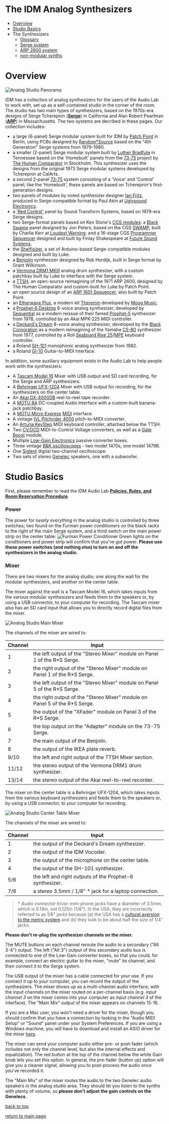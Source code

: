<a name="top"></a>
# The IDM Analog Synthesizers

- [Overview](#overview)
- [Studio Basics](#studio-basics)
- The Synthesizers
  - [Glossary](./glossary.md)
  - [Serge system](./serge.md)
  - [ARP 2600 system](./arp.md)
  - [non-modular synths](./centertable.md)

# Overview

![Analog Studio Panorama](./img/analog_overview.jpg "Analog Studio Panorama")

IDM has a collection of analog synthesizers for the users of the Audio Lab to work with, set up as a self-contained studio in the corner of the room. The studio has two main types of synthesizers, based on the 1970s-era designs of Serge Tcherepnin ([**Serge**](https://en.wikipedia.org/wiki/Serge_synthesizer)) in California and Alan Robert Pearlman ([**ARP**](https://en.wikipedia.org/wiki/ARP_Instruments)) in Massachusetts. The two systems are decribed in these pages. Our collection includes:

- a large (6-panel) Serge modular system built for IDM by [Patch Point](https://www.patch-point.com/) in Berlin, using PCBs designed by [Random\*Source](http://randomsource.net/) based on the "4th Generation" Serge systems from 1979-1980.
- a smaller (2-panel) Serge modular system built by [Luther Bradfute](https://www.lbradfute.com/) in Tennessee based on the 'Homebuilt' panels from the [73-75](http://www.73-75.com/) project by [The Human Comparator](http://www.thehumancomparator.net/) in Stockholm. This synthesizer uses the designs from the original 1973 Serge modular systems developed by Tcherepnin at CalArts.
- a second 2-panel [73-75](http://www.73-75.com/) system consisting of a 'Voice' and 'Control' panel; like the 'Homebuilt', these panels are based on Tcherepnin's first-generation designs.
- two panels of modules by noted synthesizer designer [Ian Fritz](http://ijfritz.byethost4.com/), produced in Serge-compatible format by Paul Akin at [Uglysound Electronics](https://www.facebook.com/uglysoundelectronics/photos/a.541139732601896/560792510636618/?type=1&theater). 
- a ['Red Control'](https://sergemodularinfo.blogspot.com/p/red-control.html) panel by Sound Transform Systems, based on 1979-era Serge designs.
- two Serge-format panels based on Ken Stone's [CGS modules](https://www.elby-designs.com/webtek/cgs/cgs.htm): a [Black Swamp](https://www.muffwiggler.com/forum/viewtopic.php?t=147603) panel designed by Jon Peters, based on the CGS [SWAMP](https://www.modulargrid.net/s/cgs-swamp), built by Charlie Kerr at [Loudest Warning](http://www.loudestwarning.co.uk/); and a 16-stage CGS [Programmer Sequencer](https://www.elby-designs.com/webtek/cgs/cgs359/cgs359.htm) designed and built by Finlay Shakespeare at [Future Sound Systems](http://futuresoundsystems.co.uk/).
- the [Shelfisizer](https://github.com/IDMNYU/shelfisizer), a set of Arduino-based Serge-compatible modules designed and built by Luke.
- a [Benjolin](https://modularsynthesis.com/hordijk/benjolin/benjolin.htm) synthesizer designed by Rob Hordijk, built in Serge format by Grant Wilkinson.
- a [Vermona DRM1 MKIII](https://www.vermona.com/en/products/drums-percussion/product/drm1-mkiii/) analog drum synthesizer, with a custom patchbay built by Luke to interface with the Serge system.
- a [TTSH](http://build.thehumancomparator.net/), an open-source reimagining of the 1971 ARP 2600, designed by The Human Comparator and custom-built for Luke by Patch Point.
- an open source design of an [ARP 1601 Sequencer](https://modwiggler.com/forum/viewtopic.php?t=138862&start=0), also built by Patch Point.
- an [Etherwave Plus](https://www.moogmusic.com/products/etherwave-plus-theremin), a modern kit [Theremin](https://en.wikipedia.org/wiki/Theremin) developed by [Moog Music](https://www.moogmusic.com/).
- a [Prophet-6 Desktop](https://www.sequential.com/product/prophet-6-desktop/) 6-voice analog synthesizer, developed by [Sequential](https://www.sequential.com/) as a modern reissue of their famed [Prophet-5](https://en.wikipedia.org/wiki/Prophet-5) synthesizer from 1978, controlled by an Akai MPK-225 MIDI controller.
- a [Deckard's Dream](https://black-corporation.com/product/deckards-dream-mk2/) 8-voice analog synthesizer, developed by the [Black Corporation](https://black-corporation.com/) as a modern reimagining of the Yamaha [CS-80](https://en.wikipedia.org/wiki/Yamaha_CS-80) synthesizer from 1977, controlled by a Roli [Seaboard Rise 25](https://roli.com/products/seaboard)/[MPE](https://www.midi.org/articles-old/midi-polyphonic-expression-mpe) keyboard controller.
- a Roland [SH-101](https://en.wikipedia.org/wiki/Roland_SH-101) monophonic analog synthesizer from 1982.
- a Roland [GI-10](https://www.soundonsound.com/reviews/roland-gi-10) Guitar-to-MIDI Interface.

In addition, some auxiliary equipment exists in the Audio Lab to help people work with the synthesizers:
- A [Tascam Model 16](https://tascam.com/us/product/model_16/top) Mixer with USB output and SD card recording, for the Serge and ARP synthesizers.
- A [Behringer UFX-1204](https://www.behringer.com/Categories/Behringer/Mixers/Analog/UFX1204/p/P0AB2) Mixer with USB output for recording, for the synthesizers on the center table.
- An [Akai GX-4000DB](https://www.hifiengine.com/manual_library/akai/gx-4000db.shtml) reel-to-reel tape recorder.
- A [MOTU 8A](https://motu.com/products/avb/8a) DC-coupled Audio Interface with a custom-built banana-jack patchbay.
- A [MOTU Micro Express](https://motu.com/products/midi/micro_usb) [MIDI](https://en.wikipedia.org/wiki/MIDI) interface.
- A vintage [IVL Pitchrider 4000](https://www.ivlaudio.com/home) pitch-to-MIDI converter.
- An [Arturia KeyStep](https://www.arturia.com/keystep/overview) MIDI keyboard controller, attached below the TTSH.
- Two [CV.OCD](https://six4pix.net/product/cvocd/) MIDI-to-Control Voltage converters, as well as a [Gate Boost](https://www.tindie.com/products/hotchk155/gate-boost-module-for-cvocd-and-others/) module.
- Multiple [Low-Gain Electronics](http://lowgain-audio.com/) passive converter boxes.
- Three vintage [B&K oscilloscopes](https://en.wikipedia.org/wiki/Oscilloscope_history) - two model 1470s, one model 1479B.
- One [Siglent](https://www.siglent.eu/siglent-sds1072cml-plus.html) digital two-channel oscilloscope.
- Two sets of stereo [Genelec](https://www.genelec.com/) speakers, one with a subwoofer.

# Studio Basics

First, please remember to read the IDM Audio Lab [**Policies, Rules, and Room Reservation Procedure**](./rules.md). 

### Power

The power for *nearly everything* in the analog studio is controlled by three switches; two found on the Furman power conditioners on the black racks to the right of the main Serge system, and a third switch on the main power strip on the center table:
![Furman Power Conditioner](./img/analogpower.jpg "Furman Power Conditioner")
Green lights on the conditioners and power strip will confirm that you've got power.
**Please use these power switches (and nothing else) to turn on and off the synthesizers in the analog studio.**

### Mixer

There are two mixers for the analog studio; one along the wall for the modular synthesizers, and another on the center table.

The mixer against the wall is a Tascam Model 16, which takes inputs from the various modular synthesizers and feeds them to the speakers or, by using a USB connector, to your computer for recording. The Tascam mixer also has an SD card input that allows you to directly record digital files from the mixer.

![Analog Studio Main Mixer](./img/model16mixer.jpg "Analog Studio Main Mixer")

The channels of the mixer are wired to:

| Channel  | Input     |
| ------------- | --- |
| 1            | the left output of the "Stereo Mixer" module on Panel 1 of the R\*S Serge. |
| 2            | the right output of the "Stereo Mixer" module on Panel 1 of the R\*S Serge. |
| 3            | the left output of the "Stereo Mixer" module on Panel 5 of the R\*S Serge. |
| 4            | the right output of the "Stereo Mixer" module on Panel 5 of the R\*S Serge. |
| 5            | the output of the "XFader" module on Panel 3 of the R\*S Serge. |
| 6            | the top output on the "Adapter" module on the 73-75 Serge. |
| 7            | the main output of the Benjolin. |
| 8            | the output of the IKEA plate reverb. |
| 9/10            | the left and right output of the TTSH Mixer section. |
| 11/12           | the stereo output of the Vermona DRM1 drum synthesizer. |
| 13/14           | the stereo output of the Akai reel-to-reel recorder. |


The mixer on the center table is a Behringer UFX-1204, which takes inputs from the various keyboard synthesizers and feeds them to the speakers or, by using a USB connector, to your computer for recording.

![Analog Studio Center Table Mixer](./img/ufxmixer.jpg "Analog Studio Center Table Mixer")

The channels of the mixer are wired to:

| Channel  | Input     |
| ------------- | --- |
| 1            | the output of the Deckard's Dream synthesizer. |
| 2            | the output of the IDM Vocoder. |
| 3            | the output of the microphone on the center table. |
| 4            | the output of the SH-101 synthesizer. |
| 5/6          | the left and right outputs of the Prophet-6 synthesizer. |
| 7/8          | a stereo 3.5mm / 1/8" \* jack for a laptop connection. |

> \* *Audio connector trivia*: mini-phone jacks have a diameter of 3.5mm, which is 0.14in, *not* 0.125in (1/8"). In the USA, they are incorrectly referred to as 1/8" jacks because (a) the USA has a [cultural aversion to the metric system](https://www.youtube.com/watch?v=N0U-XEmKPKg) and (b) they look to be about half the size of 1/4" jacks.

**Please don't re-plug the synthesizer channels on the mixer.**

The MUTE buttons on each channel reroute the audio to a secondary ("Alt 3-4") output. The left ("Alt 3") output of this secondary audio bus is connected to one of the Low-Gain converter boxes, so that you could, for example, connect an electric guitar to the mixer, "mute" its channel, and then connect it to the Serge system.

The USB output of the mixer has a cable connected for your use. If you connect it up to your computer, you can record the output of the synthesizers. The mixer shows up as a multi-channel audio interface, with the input channels on the mixer routed on a per-channel basis (e.g. *input channel 3* on the mixer comes into your computer as *input channel 3* of the interface). The "Main Mix" output of the mixer appears on channels 15-16. 

If you are a Mac user, you won't need a driver for the mixer, though you should confirm that you have a connection by looking in the "Audio MIDI Setup" or "Sound" panel under your System Preferences. If you are using a Windows machine, you will have to download and install an ASIO driver for the mixer [here](https://www.behringer.com/Categories/Behringer/Mixers/Analog/UFX1204/p/P0AB2/Downloads).

The mixer can send your computer audio either pre- or post-fader (which includes not only the channel level, but also the internal effects and equalization). The red button at the top of the channel below the white Gain knob lets you set this option. In general, the pre-fader (button up) option will give you a cleaner signal, allowing you to post-process the audio once you've recorded it.

The "Main Mix" of the mixer routes the audio to the two Genelec audio speakers in the analog studio area. They should let you listen to the synths with plenty of volume, so **please don't adjust the gain controls on the Genelecs**.

[back to top](#top)

[return to main page](./index.md)
